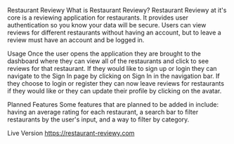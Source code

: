 Restaurant Reviewy
What is Restaurant Reviewy?
Restaurant Reviewy at it's core is a reviewing application for restaurants. It provides user authentication so you know your data will be secure. Users can view reviews for different restaurants without having an account, but to leave a review must have an account and be logged in.

Usage
Once the user opens the application they are brought to the dashboard where they can view all of the restaurants and click to see reviews for that restaurant. If they would like to sign up or login they can navigate to the Sign In page by clicking on Sign In in the navigation bar. If they choose to login or register they can now leave reviews for restaurants if they would like or they can update their profile by clicking on the avatar. 

Planned Features
Some features that are planned to be added in include: having an average rating for each restaurant, a search bar to filter restaurants by the user's input, and a way to filter by category.

Live Version
https://restaurant-reviewy.com
